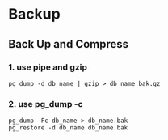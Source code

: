 # Backup

## Back Up and Compress

### 1. use pipe and gzip
```
pg_dump -d db_name | gzip > db_name_bak.gz
```

### 2. use pg_dump -c
```
pg_dump -Fc db_name > db_name.bak
pg_restore -d db_name db_name.bak
```
